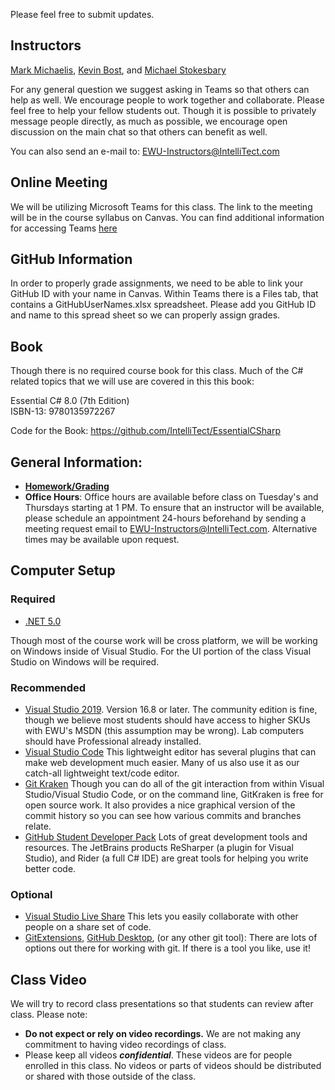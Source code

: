 Please feel free to submit updates.

## Instructors ##
[Mark Michaelis](https://github.com/MarkMichaelis), [Kevin Bost](https://github.com/Keboo), and [Michael Stokesbary](https://github.com/breaman)

For any general question we suggest asking in Teams so that others can help as well. We encourage people to work together and collaborate. Please feel free to help your fellow students out. Though it is possible to privately message people directly, as much as possible, we encourage open discussion on the main chat so that others can benefit as well.

You can also send an e-mail to: EWU-Instructors@IntelliTect.com

## Online Meeting
We will be utilizing Microsoft Teams for this class. The link to the meeting will be in the course syllabus on Canvas. You can find additional information for accessing Teams [here](Docs/MicrosoftTeams.md)

## GitHub Information
In order to properly grade assignments, we need to be able to link your GitHub ID with your name in Canvas. Within Teams there is a Files tab, that contains a GitHubUserNames.xlsx spreadsheet. Please add you GitHub ID and name to this spread sheet so we can properly assign grades. 

## Book
Though there is no required course book for this class. Much of the C# related topics that we will use are covered in this this book:

Essential C# 8.0 (7th Edition)  
ISBN-13: 9780135972267

Code for the Book: https://github.com/IntelliTect/EssentialCSharp

## General Information:
* [**Homework/Grading**](Docs/Homework.md)
* **Office Hours**: Office hours are available before class on Tuesday's and Thursdays starting at 1 PM.  To ensure that an instructor will be available, please schedule an appointment 24-hours beforehand by sending a meeting request email to EWU-Instructors@IntelliTect.com.  Alternative times may be available upon request.

## Computer Setup ##

### Required ###
- [.NET 5.0](https://dotnet.microsoft.com/download)

Though most of the course work will be cross platform, we will be working on Windows inside of Visual Studio. For the UI portion of the class Visual Studio on Windows will be required. 

### Recommended ###
- [Visual Studio 2019](https://visualstudio.microsoft.com/downloads/). Version 16.8 or later. The community edition is fine, though we believe most students should have access to higher SKUs with EWU's MSDN (this assumption may be wrong). Lab computers should have Professional already installed.
- [Visual Studio Code](https://code.visualstudio.com/) This lightweight editor has several plugins that can make web development much easier. Many of us also use it as our catch-all lightweight text/code editor.
- [Git Kraken](https://www.gitkraken.com/) Though you can do all of the git interaction from within Visual Studio/Visual Studio Code, or on the command line, GitKraken is free for open source work. It also provides a nice graphical version of the commit history so you can see how various commits and branches relate.
- [GitHub Student Developer Pack](https://education.github.com/students) Lots of great development tools and resources. The JetBrains products ReSharper (a plugin for Visual Studio), and Rider (a full C# IDE) are great tools for helping you write better code. 

### Optional ###
- [Visual Studio Live Share](https://visualstudio.microsoft.com/services/live-share/) This lets you easily collaborate with other people on a share set of code. 
- [GitExtensions](https://gitextensions.github.io/), [GitHub Desktop](https://desktop.github.com/), (or any other git tool): There are lots of options out there for working with git. If there is a tool you like, use it! 

## Class Video ##
We will try to record class presentations so that students can review after class. 
Please note:
* **Do not expect or rely on video recordings.**  We are not making any commitment to having video recordings of class. 
* Please keep all videos ***confidential***. These videos are for people enrolled in this class.  No videos or parts of videos should be distributed or shared with those outside of the class.
